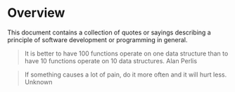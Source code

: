 # Overview
This document contains a collection of quotes or sayings describing a principle
of software development or programming in general.

> It is better to have 100 functions operate on one data structure than to have
> 10 functions operate on 10 data structures.
Alan Perlis

> If something causes a lot of pain, do it more often and it will hurt less.
Unknown
